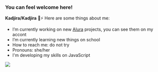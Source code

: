 ### You can feel welcome here!


**Kadjira/Kadjira** 🔭⚡ 
  Here are some things about me:

-    I’m currently working on new [Alura](https://www.alura.com.br) projects, you can see them on my accont
-    I’m currently learning new things on school
-    How to reach me: do not try 
-    Pronouns: she/her
-    I'm developing my skills on JavaScript




![](https://media.tenor.com/pQGITlIh3jQAAAAM/computer-games.gif)
